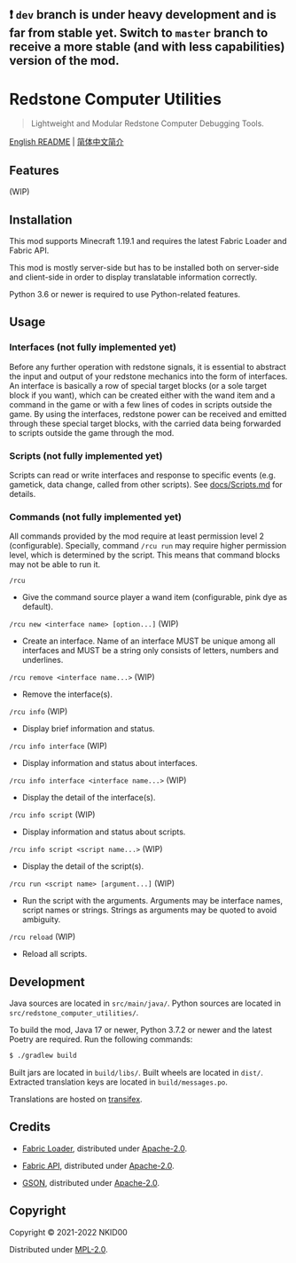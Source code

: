 ## ❗ `dev` branch is under heavy development and is far from stable yet. Switch to `master` branch to receive a more stable (and with less capabilities) version of the mod.

# Redstone Computer Utilities

>  Lightweight and Modular Redstone Computer Debugging Tools. 

[English README](./README.md) | [简体中文简介](./README.zh_cn.md)

## Features

(WIP)

## Installation

This mod supports Minecraft 1.19.1 and requires the latest Fabric Loader and Fabric API.

This mod is mostly server-side but has to be installed both on server-side and client-side in order to display translatable information correctly.

Python 3.6 or newer is required to use Python-related features.

## Usage

### Interfaces (not fully implemented yet)

Before any further operation with redstone signals, it is essential to abstract the input and output of your redstone mechanics into the form of interfaces. An interface is basically a row of special target blocks (or a sole target block if you want), which can be created either with the wand item and a command in the game or with a few lines of codes in scripts outside the game. By using the interfaces, redstone power can be received and emitted through these special target blocks, with the carried data being forwarded to scripts outside the game through the mod.

### Scripts (not fully implemented yet)

Scripts can read or write interfaces and response to specific events (e.g. gametick, data change, called from other scripts). See [docs/Scripts.md](./docs/Scripts.md) for details.

### Commands (not fully implemented yet)

All commands provided by the mod require at least permission level 2 (configurable). Specially, command `/rcu run` may require higher permission level, which is determined by the script. This means that command blocks may not be able to run it.

`/rcu`
- Give the command source player a wand item (configurable, pink dye as default).

`/rcu new <interface name> [option...]` (WIP)
- Create an interface. Name of an interface MUST be unique among all interfaces and MUST be a string only consists of letters, numbers and underlines.

`/rcu remove <interface name...>` (WIP)
- Remove the interface(s).

`/rcu info` (WIP)
- Display brief information and status.

`/rcu info interface` (WIP)
- Display information and status about interfaces.

`/rcu info interface <interface name...>` (WIP)
- Display the detail of the interface(s).

`/rcu info script` (WIP)
- Display information and status about scripts.

`/rcu info script <script name...>` (WIP)
- Display the detail of the script(s).

`/rcu run <script name> [argument...]` (WIP)
- Run the script with the arguments. Arguments may be interface names, script names or strings. Strings as arguments may be quoted to avoid ambiguity.

`/rcu reload` (WIP)
- Reload all scripts.

## Development

Java sources are located in `src/main/java/`. Python sources are located in `src/redstone_computer_utilities/`.

To build the mod, Java 17 or newer, Python 3.7.2 or newer and the latest Poetry are required. Run the following commands:

```sh
$ ./gradlew build
```

Built jars are located in `build/libs/`. Built wheels are located in `dist/`. Extracted translation keys are located in `build/messages.po`.

Translations are hosted on [transifex](https://www.transifex.com/nkid00/redstone-computer-utilities).

## Credits

- [Fabric Loader](https://github.com/FabricMC/fabric-loader), distributed under [Apache-2.0](https://github.com/FabricMC/fabric-loader/blob/master/LICENSE).

- [Fabric API](https://github.com/FabricMC/fabric), distributed under [Apache-2.0](https://github.com/FabricMC/fabric/blob/master/LICENSE).

- [GSON](https://github.com/google/gson), distributed under [Apache-2.0](https://github.com/google/gson/blob/master/LICENSE).

## Copyright

Copyright © 2021-2022 NKID00

Distributed under [MPL-2.0](./LICENSE).
